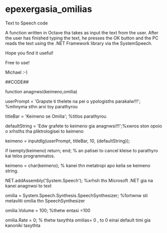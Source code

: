 # epexergasia_omilias
Text to Speech code


A function written in Octave tha takes as input the text from the user. After the user has finished typing the text, he presses the OK button and the PC reads the text using the .NET Framework library via the SystemSpeech.

Hope you find it useful!

Free to use!

Michael :-)

##CODE##

function anagnwsi(keimeno,omilia)

userPrompt = 'Grapste ti thelete na pei o ypologisths parakalw!!!'; %mhnyma sthn arxi toy parathyrou

titleBar = 'Keimeno se Omilia'; %titlos parathyrou

defaultString = 'Edw grafete to keimeno gia anagnwsi!!!';%xwros ston opoio o xrhsths tha pliktrologisei to keimeno

keimeno = inputdlg(userPrompt, titleBar, 10, {defaultString});

if isempty(keimeno)
  return;
end; % an patisei to cancel kleise to parathyro kai telos programmatos.

keimeno = char(keimeno); % kanei thn metatropi apo kelia se keimeno string.

NET.addAssembly('System.Speech'); %xrhsh ths Microsoft .NET gia na kanei anagnwsi to text

omilia = System.Speech.Synthesis.SpeechSynthesizer; %fortwnw sti metavliti omilia thn SpeechSynthesizer

omilia.Volume = 100; %thetw entasi =100

omilia.Rate = 0; % thetw taxythta omilias= 0 , to 0 einai default timi gia kanoniki taxythta
